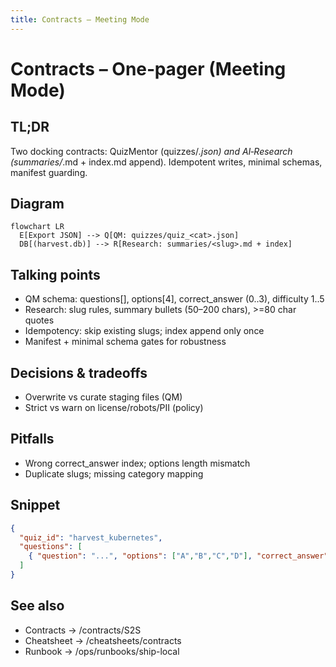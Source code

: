 ```yaml
---
title: Contracts – Meeting Mode
---
```


# Contracts – One‑pager (Meeting Mode)

## TL;DR
Two docking contracts: QuizMentor (quizzes/*.json) and AI‑Research (summaries/*.md + index.md append). Idempotent writes, minimal schemas, manifest guarding.

## Diagram
```mermaid
flowchart LR
  E[Export JSON] --> Q[QM: quizzes/quiz_<cat>.json]
  DB[(harvest.db)] --> R[Research: summaries/<slug>.md + index]
```

## Talking points
- QM schema: questions[], options[4], correct_answer (0..3), difficulty 1..5
- Research: slug rules, summary bullets (50–200 chars), >=80 char quotes
- Idempotency: skip existing slugs; index append only once
- Manifest + minimal schema gates for robustness

## Decisions & tradeoffs
- Overwrite vs curate staging files (QM)
- Strict vs warn on license/robots/PII (policy)

## Pitfalls
- Wrong correct_answer index; options length mismatch
- Duplicate slugs; missing category mapping

## Snippet
```json
{
  "quiz_id": "harvest_kubernetes",
  "questions": [
    { "question": "...", "options": ["A","B","C","D"], "correct_answer": 0 }
  ]
}
```

## See also
- Contracts → /contracts/S2S
- Cheatsheet → /cheatsheets/contracts
- Runbook → /ops/runbooks/ship-local

